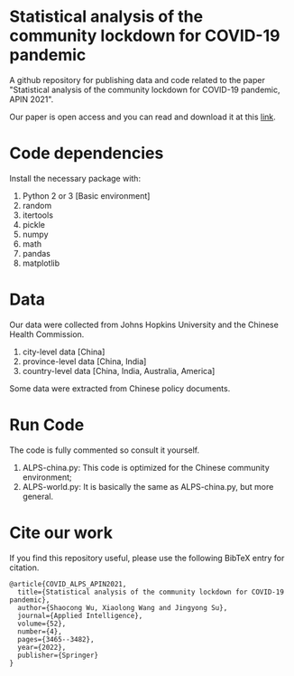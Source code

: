 # Statistical analysis of the community lockdown for COVID-19 pandemic
 A github repository for publishing data and code related to the paper "Statistical analysis of the community lockdown for COVID-19 pandemic, APIN 2021".
 
Our paper is open access and you can read and download it at this [link](https://link.springer.com/article/10.1007/s10489-021-02615-9).


# Code dependencies
Install the necessary package with:

1. Python 2 or 3 [Basic environment]
2. random
3. itertools
4. pickle
5. numpy
6. math
7. pandas
8. matplotlib

# Data
Our data were collected from Johns Hopkins University and the Chinese Health Commission.

1. city-level data [China]
2. province-level data [China, India]
3. country-level data [China, India, Australia, America]

Some data were extracted from Chinese policy documents.

# Run Code
The code is fully commented so consult it yourself.

1. ALPS-china.py: This code is optimized for the Chinese community environment;
2. ALPS-world.py: It is basically the same as ALPS-china.py, but more general.

# Cite our work
If you find this repository useful, please use the following BibTeX entry for citation.

```
@article{COVID_ALPS_APIN2021,
  title={Statistical analysis of the community lockdown for COVID-19 pandemic},
  author={Shaocong Wu, Xiaolong Wang and Jingyong Su},
  journal={Applied Intelligence},
  volume={52},
  number={4},
  pages={3465--3482},
  year={2022},
  publisher={Springer}
}
```
